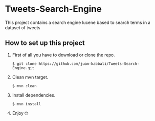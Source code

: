 # Tweets-Search-Engine
This project contains a search engine lucene based to search terms in a dataset of tweets

## How to set up this project

1. First of all you have to download or clone the repo. 

    ```
    $ git clone https://github.com/juan-kabbali/Tweets-Search-Engine.git
    ```

2. Clean mvn target.

    ```
    $ mvn clean
    ```

3. Install dependencies.

    ```
    $ mvn install
    ```

4. Enjoy 🤓


